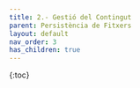 ```yaml
---
title: 2.- Gestió del Contingut
parent: Persistència de Fitxers
layout: default
nav_order: 3
has_children: true
---
```


{:toc}